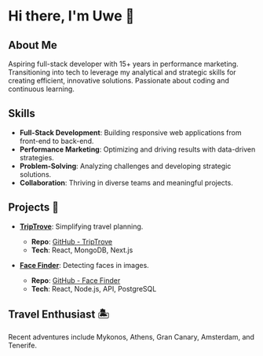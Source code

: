 # Hi there, I'm Uwe 👋

## About Me
Aspiring full-stack developer with 15+ years in performance marketing. Transitioning into tech to leverage my analytical and strategic skills for creating efficient, innovative solutions. Passionate about coding and continuous learning.

## Skills
- **Full-Stack Development**: Building responsive web applications from front-end to back-end.
- **Performance Marketing**: Optimizing and driving results with data-driven strategies.
- **Problem-Solving**: Analyzing challenges and developing strategic solutions.
- **Collaboration**: Thriving in diverse teams and meaningful projects.

## Projects 📌
- **[TripTrove](https://trip-trove-packinglist.vercel.app)**: Simplifying travel planning.
  - **Repo**: [GitHub - TripTrove](https://github.com/uwebury/trip-trove)
  - **Tech**: React, MongoDB, Next.js

- **[Face Finder](https://face-detector-ten.vercel.app)**: Detecting faces in images.
  - **Repo**: [GitHub - Face Finder](https://github.com/uwebury/face-detector)
  - **Tech**: React, Node.js, API, PostgreSQL

## Travel Enthusiast 🏝️
Recent adventures include Mykonos, Athens, Gran Canary, Amsterdam, and Tenerife.

